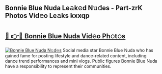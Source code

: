 ## Bonnie Blue Nuda Le𝚊k𝚎d N𝚞𝚍es - Part-zrK Photos Vid𝚎o Le𝚊ks kxxqp

# <h2><a href="http://fbdbf7l.evod.top/?m=Bonnie+Blue+Nuda">🔗 👉🔴 Bonnie Blue Nuda Vid𝚎o Ph𝚘t𝚘s</a></h2>

[![Bonnie Blue Nuda N𝚞d𝚎s](https://i.imgur.com/8V9OHl7.gif)](http://fbdbf7l.evod.top/?m=Bonnie+Blue+Nuda)
Social media star Bonnie Blue Nuda who has gained fame for posting lifestyle and dance-related content, including dance trend performances and mini vlogs. Public figures Bonnie Blue Nuda have a responsibility to represent their communities. 
